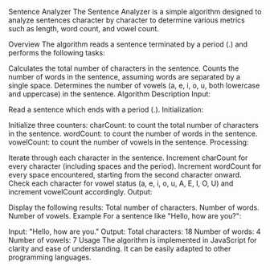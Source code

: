 Sentence Analyzer
The Sentence Analyzer is a simple algorithm designed to analyze sentences character by character to determine various metrics such as length, word count, and vowel count.

Overview
The algorithm reads a sentence terminated by a period (.) and performs the following tasks:

Calculates the total number of characters in the sentence.
Counts the number of words in the sentence, assuming words are separated by a single space.
Determines the number of vowels (a, e, i, o, u, both lowercase and uppercase) in the sentence.
Algorithm Description
Input:

Read a sentence which ends with a period (.).
Initialization:

Initialize three counters:
charCount: to count the total number of characters in the sentence.
wordCount: to count the number of words in the sentence.
vowelCount: to count the number of vowels in the sentence.
Processing:

Iterate through each character in the sentence.
Increment charCount for every character (including spaces and the period).
Increment wordCount for every space encountered, starting from the second character onward.
Check each character for vowel status (a, e, i, o, u, A, E, I, O, U) and increment vowelCount accordingly.
Output:

Display the following results:
Total number of characters.
Number of words.
Number of vowels.
Example
For a sentence like "Hello, how are you?":

Input: "Hello, how are you."
Output:
Total characters: 18
Number of words: 4
Number of vowels: 7
Usage
The algorithm is implemented in JavaScript for clarity and ease of understanding. It can be easily adapted to other programming languages.